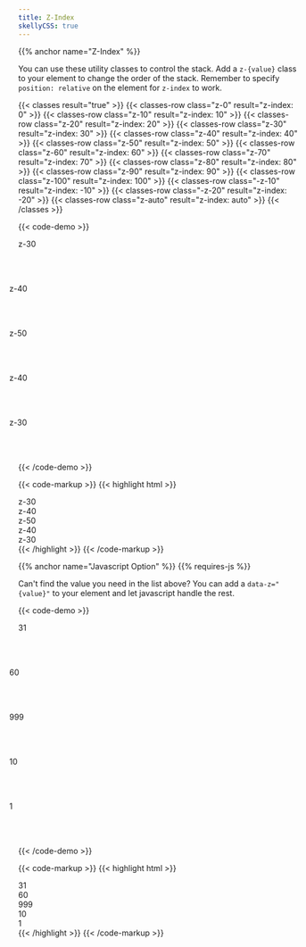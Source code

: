 ```yaml
---
title: Z-Index
skellyCSS: true
---
```


{{% anchor name="Z-Index" %}}

You can use these utility classes to control the stack. Add a `z-{value}` class to your element to change the order of the stack. Remember to specify `position: relative` on the element for `z-index` to work.

{{< classes result="true" >}}
{{< classes-row class="z-0" result="z-index: 0" >}}
{{< classes-row class="z-10" result="z-index: 10" >}}
{{< classes-row class="z-20" result="z-index: 20" >}}
{{< classes-row class="z-30" result="z-index: 30" >}}
{{< classes-row class="z-40" result="z-index: 40" >}}
{{< classes-row class="z-50" result="z-index: 50" >}}
{{< classes-row class="z-60" result="z-index: 60" >}}
{{< classes-row class="z-70" result="z-index: 70" >}}
{{< classes-row class="z-80" result="z-index: 80" >}}
{{< classes-row class="z-90" result="z-index: 90" >}}
{{< classes-row class="z-100" result="z-index: 100" >}}
{{< classes-row class="-z-10" result="z-index: -10" >}}
{{< classes-row class="-z-20" result="z-index: -20" >}}
{{< classes-row class="z-auto" result="z-index: auto" >}}
{{< /classes >}}

{{< code-demo >}}
<div class="rounded-2 block background--dark p-3">
  <div class="flex">
    <div 
      class="pos-rel z-30 background--lavender text--purple text--bold border border--color-white border--width-2 flex--center-content" 
      style="border-radius: 50%; height: 5rem; width: 5rem;">
      z-30
    </div>
    <div 
      class="pos-rel z-40 background--light-purple text--white text--bold border border--color-white border--width-2 flex--center-content" 
      style="border-radius: 50%; height: 5rem; width: 5rem; margin-left: -1rem">
      z-40
    </div>
    <div 
      class="pos-rel z-50 background--purple text--white text--bold border border--color-white border--width-2 flex--center-content" 
      style="border-radius: 50%; height: 5rem; width: 5rem; margin-left: -1rem">
      z-50
    </div>
    <div 
      class="pos-rel z-40 background--light-purple text--white text--bold border border--color-white border--width-2 flex--center-content" 
      style="border-radius: 50%; height: 5rem; width: 5rem; margin-left: -1rem">
      z-40
    </div>
    <div 
      class="pos-rel z-30 background--lavender text--purple text--bold border border--color-white border--width-2 flex--center-content" 
      style="border-radius: 50%; height: 5rem; width: 5rem; margin-left: -1rem">
      z-30
    </div>
  </div>
</div>
{{< /code-demo >}}

{{< code-markup >}}
{{< highlight html >}}
<div class="pos-rel z-30">
  z-30
</div>
<div class="pos-rel z-40">
  z-40
</div>
<div class="pos-rel z-50">
  z-50
</div>
<div class="pos-rel z-40">
  z-40
</div>
<div class="pos-rel z-30">
  z-30
</div>
{{< /highlight >}} 
{{< /code-markup >}}

{{% anchor name="Javascript Option" %}}
{{% requires-js %}}

Can't find the value you need in the list above? You can add a `data-z="{value}"` to your element and let javascript handle the rest. 

{{< code-demo >}}
<div class="rounded-2 block background--dark p-3">
  <div class="flex">
    <div 
      class="pos-rel background--lavender text--purple text--bold border border--color-white border--width-2 flex--center-content" 
      style="border-radius: 50%; height: 5rem; width: 5rem;"
      data-z="31">
      31
    </div>
    <div 
      class="pos-rel background--light-purple text--white text--bold border border--color-white border--width-2 flex--center-content" 
      style="border-radius: 50%; height: 5rem; width: 5rem; margin-left: -1rem"
      data-z="60">
      60
    </div>
    <div 
      class="pos-rel background--purple text--white text--bold border border--color-white border--width-2 flex--center-content" 
      style="border-radius: 50%; height: 5rem; width: 5rem; margin-left: -1rem"
      data-z="999">
      999
    </div>
    <div 
      class="pos-rel background--light-purple text--white text--bold border border--color-white border--width-2 flex--center-content" 
      style="border-radius: 50%; height: 5rem; width: 5rem; margin-left: -1rem"
      data-z="10">
      10
    </div>
    <div 
      class="pos-rel background--lavender text--purple text--bold border border--color-white border--width-2 flex--center-content" 
      style="border-radius: 50%; height: 5rem; width: 5rem; margin-left: -1rem"
      data-z="1">
      1
    </div>
  </div>
</div>
{{< /code-demo >}}

{{< code-markup >}}
{{< highlight html >}}
<div class="pos-rel z-30" data-z="31">
  31
</div>
<div class="pos-rel z-40" data-z="60">
  60
</div>
<div class="pos-rel z-50" data-z="999">
  999
</div>
<div class="pos-rel z-40" data-z="10">
  10
</div>
<div class="pos-rel z-30" data-z="1">
  1
</div>
{{< /highlight >}} 
{{< /code-markup >}}